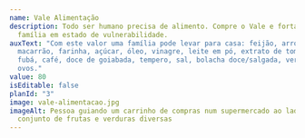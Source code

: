 ```yaml
---
name: Vale Alimentação
description: Todo ser humano precisa de alimento. Compre o Vale e fortaleça uma
  família em estado de vulnerabilidade.
auxText: "Com este valor uma família pode levar para casa: feijão, arroz,
  macarrão, farinha, açúcar, óleo, vinagre, leite em pó, extrato de tomate,
  fubá, café, doce de goiabada, tempero, sal, bolacha doce/salgada, verduras e
  ovos."
value: 80
isEditable: false
planId: "3"
image: vale-alimentacao.jpg
imageAlt: Pessoa guiando um carrinho de compras num supermercado ao lado de um
  conjunto de frutas e verduras diversas
---
```


